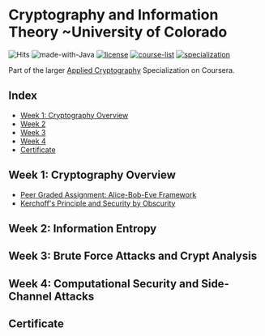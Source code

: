 # Cryptography and Information Theory ~University of Colorado   

![Hits](https://hits.seeyoufarm.com/api/count/incr/badge.svg?url=https://github.com/anishLearnsToCode/cryptography-and-information-theory)
![made-with-Java](https://img.shields.io/badge/Made%20with-Java-1f425f.svg)
[![license](https://img.shields.io/badge/LICENSE-MIT-<COLOR>.svg)](LICENSE)
[![course-list](https://img.shields.io/badge/course-list-1f72ff.svg)](https://github.com/anishLearnsToCode/course-list)
[![specialization](https://img.shields.io/badge/specialization-Applied%20Cryptography-1f72ff.svg)](https://github.com/anishLearnsToCode/applied-cryptography)

Part of the larger 
[Applied Cryptography](https://github.com/anishLearnsToCode/applied-cryptography)
Specialization on Coursera.

## Index
- [Week 1: Cryptography Overview](#week-1-cryptography-overview)
- [Week 2](#week-2-information-entropy)
- [Week 3](#week-3-brute-force-attacks-and-crypt-analysis)
- [Week 4](#week-4-computational-security-and-side-channel-attacks)
- [Certificate](#certificate)

## Week 1: Cryptography Overview
- [Peer Graded Assignment: Alice-Bob-Eve Framework](src/week1/Caesar%20Cipher%20Alice-Bob-Eve.pdf)
- [Kerchoff's Principle and Security by Obscurity](src/week1/kerchoffs-principles-security-by-obscurity-quiz.md)

## Week 2: Information Entropy

## Week 3: Brute Force Attacks and Crypt Analysis

## Week 4: Computational Security and Side-Channel Attacks

## Certificate
